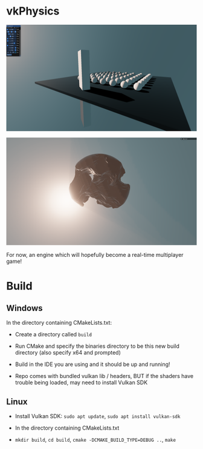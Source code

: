 # vkPhysics

![photo](/assets/screenshots/screenshot.png)

![photo](/assets/screenshots/coolstructure.png)

For now, an engine which will hopefully become a real-time multiplayer game!

# Build

## Windows

In the directory containing CMakeLists.txt:

- Create a directory called `build`

- Run CMake and specify the binaries directory to be this new build directory (also specify x64 and prompted)

- Build in the IDE you are using and it should be up and running!

- Repo comes with bundled vulkan lib / headers, BUT if the shaders have trouble being loaded, may need to install Vulkan SDK

## Linux

- Install Vulkan SDK: `sudo apt update`, `sudo apt install vulkan-sdk`

- In the directory containing CMakeLists.txt

- `mkdir build`, `cd build`, `cmake -DCMAKE_BUILD_TYPE=DEBUG ..`, `make`

